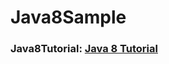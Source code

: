 # Java8Sample

### Java8Tutorial: [Java 8 Tutorial](https://winterbe.com/posts/2014/03/16/java-8-tutorial/)
